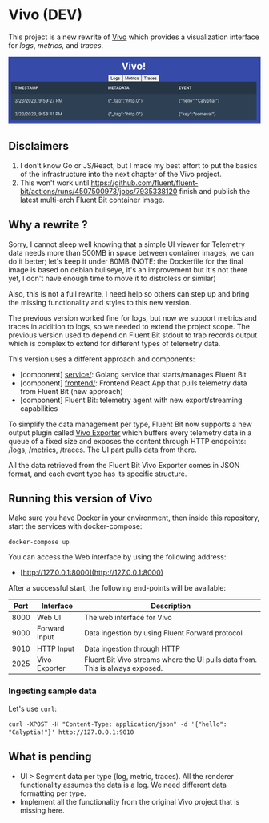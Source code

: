 # Vivo (DEV)

This project is a new rewrite of [Vivo](https://github.com/calyptia/vivo) which provides a visualization interface for _logs_, _metrics,_ and _traces_.

![](docs/hello_calyptia.png)

## Disclaimers

1. I don't know Go or JS/React, but I made my best effort to put the basics of the infrastructure into the next chapter of the Vivo project. 
2. This won't work until https://github.com/fluent/fluent-bit/actions/runs/4507500973/jobs/7935338120 finish and publish the latest multi-arch Fluent Bit container image.

## Why a rewrite ?

Sorry, I cannot sleep well knowing that a simple UI viewer for Telemetry data needs more than 500MB in space between container images; we can do it better; let's keep it under 80MB (NOTE: the Dockerfile for the final image is based on debian bullseye, it's an improvement but it's not there yet, I don't have enough time to move it to distroless or similar)

Also, this is not a full rewrite, I need help so others can step up and bring the missing functionality and styles to this new version.

The previous version worked fine for logs, but now we support metrics and traces in addition to logs, so we needed to extend the project scope. The previous version used to depend on Fluent Bit stdout to trap records output which is complex to extend for different types of telemetry data.

This version uses a different approach and components:

- [component] [service/](./service): Golang service that starts/manages Fluent Bit
- [component] [frontend/](./frontend): Frontend React App that pulls telemetry data from Fluent Bit (new approach)
- [component] Fluent Bit: telemetry agent with new export/streaming capabilities

To simplify the data management per type, Fluent Bit now supports a new output plugin called [Vivo Exporter](https://docs.fluentbit.io/manual/v/dev-2.1/pipeline/outputs/vivo-exporter) which buffers every telemetry data in a queue of a fixed size and exposes the content through HTTP endpoints: /logs, /metrics, /traces. The UI part pulls data from there.

All the data retrieved from the Fluent Bit Vivo Exporter comes in JSON format, and each event type has its specific structure.

## Running this version of Vivo

Make sure you have Docker in your environment, then inside this repository, start the services with docker-compose:

```
docker-compose up
```

You can access the Web interface by using the following address:

- [http://127.0.0.1:8000](http://127.0.0.1:8000)

After a successful start, the following end-points will be available:

| Port | Interface | Description |
| --- | --- | --- |
| 8000 | Web UI | The web interface for Vivo |
| 9000 | Forward Input | Data ingestion by using Fluent Forward protocol |
| 9010 | HTTP Input | Data ingestion through HTTP |
| 2025 | Vivo Exporter | Fluent Bit Vivo streams where the UI pulls data from. This is always exposed. |

### Ingesting sample data

Let's use `curl`:

```
curl -XPOST -H "Content-Type: application/json" -d '{"hello": "Calyptia!"}' http://127.0.0.1:9010
```



## What is pending

- UI > Segment data per type (log, metric, traces). All the renderer functionality assumes the data is a log. We need different data formatting per type.
- Implement all the functionality from the original Vivo project that is missing here.
